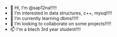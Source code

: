 - 👋 Hi, I’m @sap12na!!!!!
- 👀 I’m interested in data structures, c++, mysql!!!!
- 🌱 I’m currently learning dbms!!!!!
- 💞️ I’m looking to collaborate on some projects!!!!!
- 📫 I'm a btech 3rd year student!!!!
<!---
sap12na/sap12na is a ✨ special ✨ repository because its `README.md` (this file) appears on your GitHub profile.
You can click the Preview link to take a look at your changes.
--->
